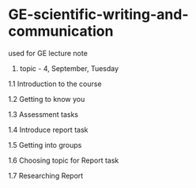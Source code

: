 # GE-scientific-writing-and-communication
used for GE lecture note

1. topic - 4, September, Tuesday

1.1 Introduction to the course

1.2 Getting to know you 

1.3 Assessment tasks

1.4 Introduce report task

1.5 Getting into groups 

1.6 Choosing topic for Report task

1.7 Researching Report





